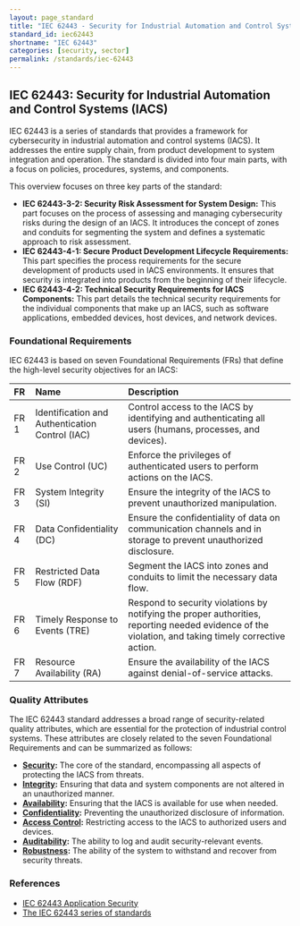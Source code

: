 ```yaml
---
layout: page_standard
title: "IEC 62443 - Security for Industrial Automation and Control Systems"
standard_id: iec62443
shortname: "IEC 62443"
categories: [security, sector]
permalink: /standards/iec-62443
---
```


## IEC 62443: Security for Industrial Automation and Control Systems (IACS)

IEC 62443 is a series of standards that provides a framework for cybersecurity in industrial automation and control systems (IACS). It addresses the entire supply chain, from product development to system integration and operation. The standard is divided into four main parts, with a focus on policies, procedures, systems, and components.

This overview focuses on three key parts of the standard:

-   **IEC 62443-3-2: Security Risk Assessment for System Design:** This part focuses on the process of assessing and managing cybersecurity risks during the design of an IACS. It introduces the concept of zones and conduits for segmenting the system and defines a systematic approach to risk assessment.
-   **IEC 62443-4-1: Secure Product Development Lifecycle Requirements:** This part specifies the process requirements for the secure development of products used in IACS environments. It ensures that security is integrated into products from the beginning of their lifecycle.
-   **IEC 62443-4-2: Technical Security Requirements for IACS Components:** This part details the technical security requirements for the individual components that make up an IACS, such as software applications, embedded devices, host devices, and network devices.

### Foundational Requirements

IEC 62443 is based on seven Foundational Requirements (FRs) that define the high-level security objectives for an IACS:

| FR | Name | Description |
|:--- |:--- |:--- |
| FR 1 | Identification and Authentication Control (IAC) | Control access to the IACS by identifying and authenticating all users (humans, processes, and devices). |
| FR 2 | Use Control (UC) | Enforce the privileges of authenticated users to perform actions on the IACS. |
| FR 3 | System Integrity (SI) | Ensure the integrity of the IACS to prevent unauthorized manipulation. |
| FR 4 | Data Confidentiality (DC) | Ensure the confidentiality of data on communication channels and in storage to prevent unauthorized disclosure. |
| FR 5 | Restricted Data Flow (RDF) | Segment the IACS into zones and conduits to limit the necessary data flow. |
| FR 6 | Timely Response to Events (TRE) | Respond to security violations by notifying the proper authorities, reporting needed evidence of the violation, and taking timely corrective action. |
| FR 7 | Resource Availability (RA) | Ensure the availability of the IACS against denial-of-service attacks. |

### Quality Attributes

The IEC 62443 standard addresses a broad range of security-related quality attributes, which are essential for the protection of industrial control systems. These attributes are closely related to the seven Foundational Requirements and can be summarized as follows:

*   **[Security](/qualities/security):** The core of the standard, encompassing all aspects of protecting the IACS from threats.
*   **[Integrity](/qualities/integrity):** Ensuring that data and system components are not altered in an unauthorized manner.
*   **[Availability](/qualities/availability):** Ensuring that the IACS is available for use when needed.
*   **[Confidentiality](/qualities/confidentiality):** Preventing the unauthorized disclosure of information.
*   **[Access Control](/qualities/access-control):** Restricting access to the IACS to authorized users and devices.
*   **[Auditability](/qualities/auditability):** The ability to log and audit security-relevant events.
*   **[Robustness](/qualities/robustness):** The ability of the system to withstand and recover from security threats.

### References

- [IEC 62443 Application Security](https://www.iec.ch/cybersecurity)
- [The IEC 62443 series of standards](https://www.isa.org/intech-home/2018/august/the-isa-iec-62443-series-of-standards)
